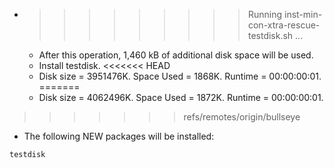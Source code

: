 * >>>>>>>>> Running inst-min-con-xtra-rescue-testdisk.sh ...
  * After this operation, 1,460 kB of additional disk space will be used.
  * Install testdisk.
<<<<<<< HEAD
  * Disk size = 3951476K. Space Used = 1868K. Runtime = 00:00:00:01.
=======
  * Disk size = 4062496K. Space Used = 1872K. Runtime = 00:00:00:01.
>>>>>>> refs/remotes/origin/bullseye
  * The following NEW packages will be installed:
  ```bash
testdisk
  ```

